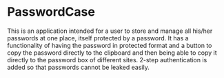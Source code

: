 # PasswordCase

This is an application intended for a user to store and manage all his/her passwords at one place, itself protected by a password. It has a functionality of having the password in protected format and a button to copy the password directly to the clipboard and then being able to copy it directly to the password box of different sites. 2-step authentication is added so that passwords cannot be leaked easily.

